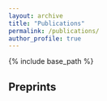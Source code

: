 ```yaml
---
layout: archive
title: "Publications"
permalink: /publications/
author_profile: true
---
```

{% include base_path %}

## Preprints
<div id="arxivfeed"></div>
<div id="arxivfeed"></div>
<script type="text/javascript">
fetch('https://arxiv.org/a/paya_c_1.json')
  .then(response => response.json())
  .then(data => {
    // Reverse the entries for reverse numbering
    const entries = data.entries.reverse();
    let html = '<ol reversed>';
    entries.forEach((entry, idx) => {
      html += `<li>
        <h3>${entry.title}</h3>
        <p><a href="${entry.id}">arXiv link</a></p>
        <p>${entry.summary}</p>
      </li>`;
    });
    html += '</ol>';
    document.getElementById('arxivfeed').innerHTML = html;
  });
</script>
<!-- <script type="text/javascript">
var arxiv_authorid = "paya_c_1";
var arxiv_format = "arxiv";
var arxiv_includeComments = 0;
var arxiv_includeSubjects = 0;
var arxiv_max_entries = 0;
</script>
<script type="text/javascript" src="https://arxiv.org/js/myarticles.js"></script>


{% for post in site.publications reversed %}
  {% include archive-single.html %}
{% endfor %}

## Other publications

{% for post in site.other reversed %}
  {% include archive-single.html %}
{% endfor %}
